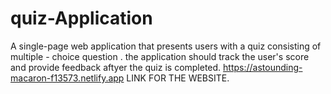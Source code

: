 # quiz-Application
A single-page web application that presents users with a quiz consisting of multiple - choice question . the application should track the user's  score and provide feedback aftyer the quiz is completed. 
https://astounding-macaron-f13573.netlify.app LINK FOR THE WEBSITE. 
